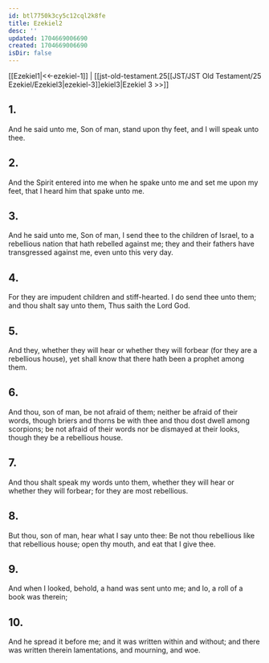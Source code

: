 ```yaml
---
id: btl7750k3cy5c12cql2k8fe
title: Ezekiel2
desc: ''
updated: 1704669006690
created: 1704669006690
isDir: false
---
```

[[Ezekiel1|<<-ezekiel-1]] | [[jst-old-testament.25[[JST/JST Old Testament/25 Ezekiel/Ezekiel3|ezekiel-3]]ekiel3|Ezekiel 3 >>]]
## 1.
And he said unto me, Son of man, stand upon thy feet, and I will speak unto thee.
## 2.
And the Spirit entered into me when he spake unto me and set me upon my feet, that I heard him that spake unto me.
## 3.
And he said unto me, Son of man, I send thee to the children of Israel, to a rebellious nation that hath rebelled against me; they and their fathers have transgressed against me, even unto this very day.
## 4.
For they are impudent children and stiff-hearted. I do send thee unto them; and thou shalt say unto them, Thus saith the Lord God.
## 5.
And they, whether they will hear or whether they will forbear (for they are a rebellious house), yet shall know that there hath been a prophet among them.
## 6.
And thou, son of man, be not afraid of them; neither be afraid of their words, though briers and thorns be with thee and thou dost dwell among scorpions; be not afraid of their words nor be dismayed at their looks, though they be a rebellious house.
## 7.
And thou shalt speak my words unto them, whether they will hear or whether they will forbear; for they are most rebellious.
## 8.
But thou, son of man, hear what I say unto thee: Be not thou rebellious like that rebellious house; open thy mouth, and eat that I give thee.
## 9.
And when I looked, behold, a hand was sent unto me; and lo, a roll of a book was therein;
## 10.
And he spread it before me; and it was written within and without; and there was written therein lamentations, and mourning, and woe.

